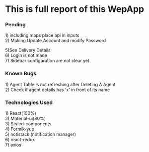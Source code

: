 <h1>This is full report of this WepApp</h1>

<h3>Pending</h3>
1) including maps place api in inputs<br />
2) Making Update Account and modify Password <br />

5)See Delivery Details<br />
6) Login is not made<br />
7) Sidebar configuration are not clear yet

<h3>Known Bugs</h3>
1) Agent Table is not refreshing after Deleting A Agent<br/>
2) Check if agent details has 'x' in front of its name

<h3>Technologies Used</h3>
1) React(100%)<br/>
2) Material-ui(80%)<br/>
3) Styled-components<br/>
4) Formik-yup<br/>
5) notistack (notification manager)<br/>
6) react-redux<br/>
7) axios<br/>
